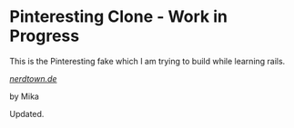 # Pinteresting Clone - Work in Progress

This is the Pinteresting fake which I am trying to build while learning rails.

[*nerdtown.de*](www.nerdtown.de)

by Mika

Updated.